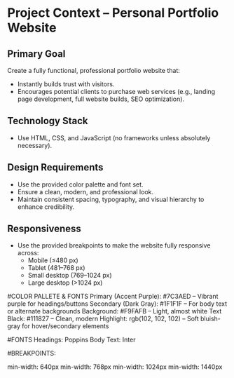 
# Project Context – Personal Portfolio Website

## Primary Goal
Create a fully functional, professional portfolio website that:
- Instantly builds trust with visitors.
- Encourages potential clients to purchase web services (e.g., landing page development, full website builds, SEO optimization).

## Technology Stack
- Use HTML, CSS, and JavaScript (no frameworks unless absolutely necessary).

## Design Requirements
- Use the provided color palette and font set.
- Ensure a clean, modern, and professional look.
- Maintain consistent spacing, typography, and visual hierarchy to enhance credibility.

## Responsiveness
- Use the provided breakpoints to make the website fully responsive across:
  - Mobile (≤480 px)
  - Tablet (481–768 px)
  - Small desktop (769–1024 px)
  - Large desktop (>1024 px)

#COLOR PALLETE & FONTS
Primary (Accent Purple): #7C3AED – Vibrant purple for headings/buttons
Secondary (Dark Gray): #1F1F1F – For body text or alternate backgrounds
Background: #F9FAFB – Light, almost white
Text Black: #111827 – Clean, modern
Highlight: rgb(102, 102, 102) – Soft bluish-gray for hover/secondary elements

#FONTS 
Headings: Poppins
Body Text: Inter

#BREAKPOINTS:

min-width: 640px
min-width: 768px
min-width: 1024px
min-width: 1440px

